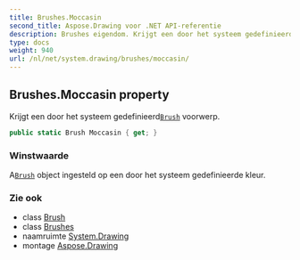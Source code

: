 ```yaml
---
title: Brushes.Moccasin
second_title: Aspose.Drawing voor .NET API-referentie
description: Brushes eigendom. Krijgt een door het systeem gedefinieerdBrush voorwerp.
type: docs
weight: 940
url: /nl/net/system.drawing/brushes/moccasin/
---
```

## Brushes.Moccasin property

Krijgt een door het systeem gedefinieerd[`Brush`](../../brush/) voorwerp.

```csharp
public static Brush Moccasin { get; }
```

### Winstwaarde

A[`Brush`](../../brush/) object ingesteld op een door het systeem gedefinieerde kleur.

### Zie ook

* class [Brush](../../brush/)
* class [Brushes](../)
* naamruimte [System.Drawing](../../brushes/)
* montage [Aspose.Drawing](../../../)


